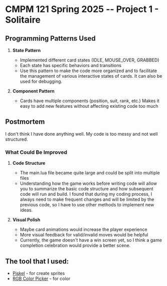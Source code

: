 # CMPM 121 Spring 2025 -- Project 1 - Solitaire

## Programming Patterns Used

1. **State Pattern**
   - Implemented different card states (IDLE, MOUSE_OVER, GRABBED)
   - Each state has specific behaviors and transitions
   - Use this pattern to make the code more organized and to facilitate the management of various interactive states of cards. It can also be used for debugging.

2. **Component Pattern**
   - Cards have multiple components (position, suit, rank, etc.)
    Makes it easy to add new features without affecting existing code too much

## Postmortem
I don't think I have done anything well. My code is too messy and not well structured.

### What Could Be Improved

1. **Code Structure**
   - The main.lua file became quite large and could be split into multiple files
   - Understanding how the game works before writing code will allow you to summarize the basic code structure and how subsequent code will run and build. I found that during my coding process, I always need to make frequent changes and will be limited by the previous code, so I have to use other methods to implement new ideas.

2. **Visual Polish**
   - Maybe card animations would increase the player experience
   - More visual feedback for valid/invalid moves would be helpful
   - Currently, the game doesn't have a win screen yet, so I think a game completion celebration would provide a better scene.

## The tool that I used:
- [Piskel](https://www.piskelapp.com/p/create/sprite) - for create sprites
- [RGB Color Picker](https://rgbcolorpicker.com/0-1) - for color